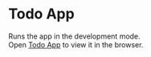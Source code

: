 # Todo App 

Runs the app in the development mode.\
Open [Todo App](https://amarchauhan5.github.io/todoapp/) to view it in the browser.


